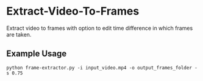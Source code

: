 # Extract-Video-To-Frames

Extract video to frames with option to edit time difference in which frames are taken.

## Example Usage

``` python frame-extractor.py -i input_video.mp4 -o output_frames_folder -s 0.75 ```


